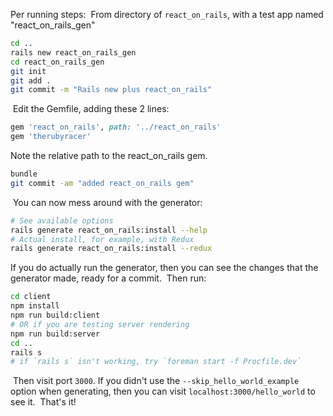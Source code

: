 Per running steps:
​
From directory of `react_on_rails`, with a test app named "react_on_rails_gen"

```bash
cd ..
rails new react_on_rails_gen
cd react_on_rails_gen
git init
git add .
git commit -m "Rails new plus react_on_rails"
```
​
Edit the Gemfile, adding these 2 lines:

```ruby
gem 'react_on_rails', path: '../react_on_rails'
gem 'therubyracer'
```

Note the relative path to the react_on_rails gem.
​
```bash
bundle
git commit -am "added react_on_rails gem"
```
​
You can now mess around with the generator:

```bash
# See available options
rails generate react_on_rails:install --help
# Actual install, for example, with Redux
rails generate react_on_rails:install --redux
```

If you do actually run the generator, then you can see the changes that the generator made, ready for a commit.
​
Then run:
​
```bash
cd client
npm install
npm run build:client
# OR if you are testing server rendering
npm run build:server
cd ..
rails s
# if `rails s` isn't working, try `foreman start -f Procfile.dev`
```
​
Then visit port `3000`. If you didn't use the `--skip_hello_world_example` option when generating, then you can visit `localhost:3000/hello_world` to see it.
​
That's it!
